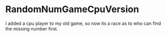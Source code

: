 # RandomNumGameCpuVersion
I added a cpu player to my old game, so now its a race as to who can find the missing number first. 
